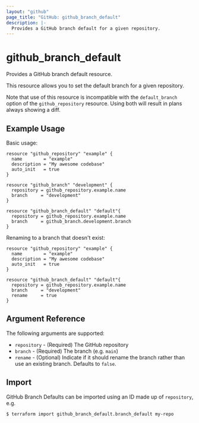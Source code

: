 ```yaml
---
layout: "github"
page_title: "GitHub: github_branch_default"
description: |-
  Provides a GitHub branch default for a given repository.
---
```


# github_branch_default

Provides a GitHub branch default resource.

This resource allows you to set the default branch for a given repository. 

Note that use of this resource is incompatible with the `default_branch` option of the `github_repository` resource.  Using both will result in plans always showing a diff.

## Example Usage

Basic usage:

```hcl
resource "github_repository" "example" {
  name        = "example"
  description = "My awesome codebase"
  auto_init   = true
}

resource "github_branch" "development" {
  repository = github_repository.example.name
  branch     = "development"
}

resource "github_branch_default" "default"{
  repository = github_repository.example.name
  branch     = github_branch.development.branch
}
```

Renaming to a branch that doesn't exist:

```hcl
resource "github_repository" "example" {
  name        = "example"
  description = "My awesome codebase"
  auto_init   = true
}

resource "github_branch_default" "default"{
  repository = github_repository.example.name
  branch     = "development"
  rename     = true
}
```

## Argument Reference

The following arguments are supported:

* `repository` - (Required) The GitHub repository
* `branch` - (Required) The branch (e.g. `main`)
* `rename` - (Optional) Indicate if it should rename the branch rather than use an existing branch. Defaults to `false`. 

## Import

GitHub Branch Defaults can be imported using an ID made up of `repository`, e.g.

```
$ terraform import github_branch_default.branch_default my-repo
```
